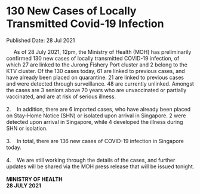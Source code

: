 <html>
    <meta http-equiv="Content-Type" content="text/html; charset=utf-8"/>
    <meta charset="utf-8"/>
    <title>130 New Cases of Locally Transmitted Covid-19 Infection</title>
    <body><h1>130 New Cases of Locally Transmitted Covid-19 Infection</h1>
    <p>Published Date: 28 Jul 2021</p> &nbsp; &nbsp; &nbsp;As of 28 July 2021, 12pm, the Ministry of Health (MOH) has preliminarily confirmed 130 new cases of locally transmitted COVID-19 infection, of which 27 are linked to the Jurong Fishery Port cluster and 2 belong to the KTV cluster. Of the 130 cases today, 61 are linked to previous cases, and have already been placed on quarantine. 21 are linked to previous cases and were detected through surveillance. 48 are currently unlinked. Amongst the cases are 3 seniors above 70 years who are unvaccinated or partially vaccinated, and are at risk of serious illness.<br><br>2.&nbsp; &nbsp; In addition, there are 6 imported cases, who have already been placed on Stay-Home Notice (SHN) or isolated upon arrival in Singapore. 2 were detected upon arrival in Singapore, while 4 developed the illness during SHN or isolation.<br><br>3.&nbsp; &nbsp; In total, there are 136 new cases of COVID-19 infection in Singapore today.<br><br>4.&nbsp; &nbsp; We are still working through the details of the cases, and further updates will be shared via the MOH press release that will be issued tonight.<br><br><strong>MINISTRY OF HEALTH<br>28 JULY 2021</strong><br></body>
</html>
